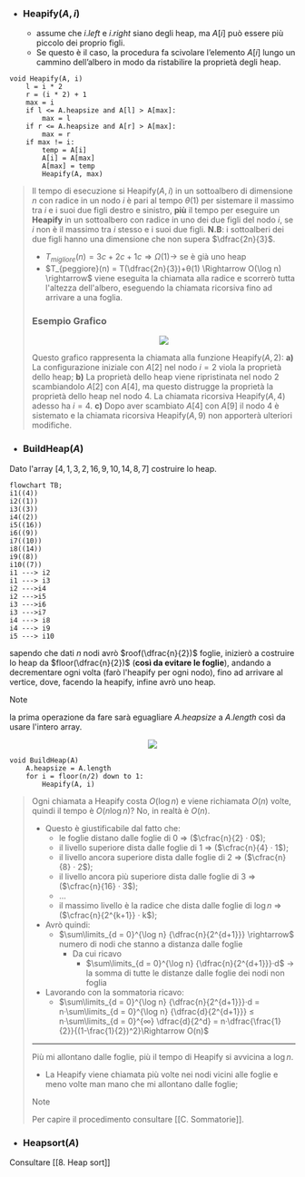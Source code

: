 - ### Heapify($A, i$)
	- assume che $i.left$ e $i.right$ siano degli heap, ma $A[i]$ può essere più piccolo dei proprio figli.
	- Se questo è il caso, la procedura fa scivolare l’elemento $A[i]$ lungo un cammino dell’albero in modo da ristabilire la proprietà degli heap.

``` Pseudocodice TI:"Heapify" "FOLD"
void Heapify(A, i)
	l = i * 2
	r = (i * 2) + 1
	max = i
	if l <= A.heapsize and A[l] > A[max]:
		max = l
	if r <= A.heapsize and A[r] > A[max]:
		max = r
	if max != i:
		temp = A[i]
		A[i] = A[max]
		A[max] = temp
		Heapify(A, max)
``` 

>Il tempo di esecuzione si Heapify$(A, i)$ in un sottoalbero di dimensione $n$ con radice in un nodo $i$ è pari al tempo $θ(1)$ per sistemare il massimo tra $i$ e i suoi due figli destro e sinistro, **più** il tempo per eseguire un **Heapify** in un sottoalbero con radice in uno dei due figli del nodo $i$, se $i$ non è il massimo tra $i$ stesso e i suoi due figli.
>**N.B**: i sottoalberi dei due figli hanno una dimensione che non supera $\dfrac{2n}{3}$. 
>- $T_{migliore}(n) = 3c + 2c + 1c \Rightarrow Ω(1) \rightarrow$ se è già uno heap
>- $T_{peggiore}(n) = T(\dfrac{2n}{3})+θ(1) \Rightarrow O(\log n) \rightarrow$ viene eseguita la chiamata alla radice e scorrerò tutta l'altezza dell'albero, eseguendo la chiamata ricorsiva fino ad arrivare a una foglia.  
>### Esempio Grafico
><center><img src="https://cis.temple.edu/~pwang/5511-PT/Lecture/5511-04-03.jpg"></center>
>
> Questo grafico rappresenta la chiamata alla funzione Heapify$(A, 2)$:
> **a)** La configurazione iniziale con $A[2]$ nel nodo $i=2$ viola la proprietà dello heap; 
> **b)** La proprietà dello heap viene ripristinata nel nodo $2$ scambiandolo $A[2]$ con $A[4]$, ma questo distrugge la proprietà la proprietà dello heap nel nodo $4$. La chiamata ricorsiva Heapify$(A, 4)$ adesso ha $i=4$.
> **c)** Dopo aver scambiato $A[4]$ con $A[9]$ il nodo $4$ è sistemato e la chiamata ricorsiva Heapify$(A, 9)$ non apporterà ulteriori modifiche.

- ### BuildHeap($A$)
Dato l'array $[4, 1, 3, 2, 16, 9, 10, 14, 8, 7]$ costruire lo heap.
```mermaid
flowchart TB; 
i1((4))
i2((1))
i3((3))
i4((2))
i5((16))
i6((9))
i7((10))
i8((14))
i9((8))
i10((7))
i1 ---> i2
i1 ---> i3
i2 --->i4
i2 --->i5
i3 --->i6
i3 --->i7
i4 ---> i8
i4 ---> i9
i5 ---> i10
```

sapendo che dati $n$ nodi avrò $roof(\dfrac{n}{2})$ foglie, inizierò a costruire lo heap da $floor(\dfrac{n}{2})$ (**così da evitare le foglie**), andando a decrementare ogni volta (farò l'heapify per ogni nodo), fino ad arrivare al vertice, dove, facendo la heapify, infine avrò uno heap.

>[!Note]
>la prima operazione da fare sarà eguagliare $A.heapsize$ a $A.length$ così da usare l'intero array.

<center><img src="https://rusyasoft.github.io/assets/images/cormenAlgorithms/cormen_fig_6_3.jpg"></center>

``` Pseudocodice TI:"BuildHeap" "FOLD"
void BuildHeap(A)
	A.heapsize = A.length
	for i = floor(n/2) down to 1:
		Heapify(A, i)
```

>Ogni chiamata a Heapify costa $O(\log n)$ e viene richiamata $O(n)$ volte, quindi il tempo è $O(n\log n)$? 
>No, in realtà è $O(n)$.
>- Questo è giustificabile dal fatto che: 
>	- le foglie distano dalle foglie di $0$ $\Rightarrow$ ($\cfrac{n}{2} · 0$);
>	- il livello superiore dista dalle foglie di $1$ $\Rightarrow$ ($\cfrac{n}{4} · 1$);
>	- il livello ancora superiore dista dalle foglie di $2$ $\Rightarrow$ ($\cfrac{n}{8} · 2$);
>	- il livello ancora più superiore dista dalle foglie di 3 $\Rightarrow$ ($\cfrac{n}{16} · 3$);
>	- ...
>	- il massimo livello è la radice che dista dalle foglie di $\log n$ $\Rightarrow$ ($\cfrac{n}{2^{k+1}} · k$);
>- Avrò quindi:
>	- $\sum\limits_{d = 0}^{\log n} {\dfrac{n}{2^{d+1}}} \rightarrow$ numero di nodi che stanno a distanza dalle foglie
>		- Da cui ricavo
>			- $\sum\limits_{d = 0}^{\log n} {\dfrac{n}{2^{d+1}}}·d$ $\rightarrow$ la somma di tutte le distanze dalle foglie dei nodi non foglia
>- Lavorando con la sommatoria ricavo:
>	- $\sum\limits_{d = 0}^{\log n} {\dfrac{n}{2^{d+1}}}·d = n·\sum\limits_{d = 0}^{\log n} {\dfrac{d}{2^{d+1}}} ≤ n·\sum\limits_{d = 0}^{∞} \dfrac{d}{2^d} = n·\dfrac{\frac{1}{2}}{(1-\frac{1}{2})^2}\Rightarrow O(n)$
>***
>Più mi allontano dalle foglie, più il tempo di Heapify si avvicina a $\log n$.
>- La Heapify viene chiamata più volte nei nodi vicini alle foglie e meno volte man mano che mi allontano dalle foglie;
>>[!Note]
>>Per capire il procedimento consultare [[C. Sommatorie]].

- ### Heapsort($A$)
Consultare [[8. Heap sort]]
